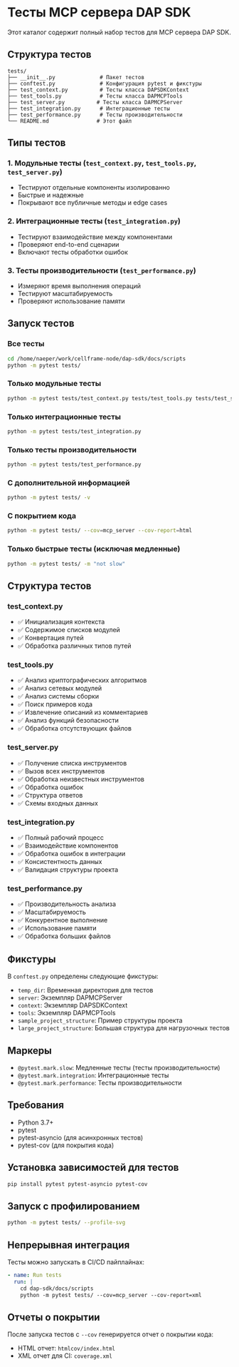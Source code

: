 # Тесты MCP сервера DAP SDK

Этот каталог содержит полный набор тестов для MCP сервера DAP SDK.

## Структура тестов

```
tests/
├── __init__.py              # Пакет тестов
├── conftest.py              # Конфигурация pytest и фикстуры
├── test_context.py          # Тесты класса DAPSDKContext
├── test_tools.py            # Тесты класса DAPMCPTools
├── test_server.py          # Тесты класса DAPMCPServer
├── test_integration.py      # Интеграционные тесты
├── test_performance.py      # Тесты производительности
└── README.md               # Этот файл
```

## Типы тестов

### 1. Модульные тесты (`test_context.py`, `test_tools.py`, `test_server.py`)
- Тестируют отдельные компоненты изолированно
- Быстрые и надежные
- Покрывают все публичные методы и edge cases

### 2. Интеграционные тесты (`test_integration.py`)
- Тестируют взаимодействие между компонентами
- Проверяют end-to-end сценарии
- Включают тесты обработки ошибок

### 3. Тесты производительности (`test_performance.py`)
- Измеряют время выполнения операций
- Тестируют масштабируемость
- Проверяют использование памяти

## Запуск тестов

### Все тесты
```bash
cd /home/naeper/work/cellframe-node/dap-sdk/docs/scripts
python -m pytest tests/
```

### Только модульные тесты
```bash
python -m pytest tests/test_context.py tests/test_tools.py tests/test_server.py
```

### Только интеграционные тесты
```bash
python -m pytest tests/test_integration.py
```

### Только тесты производительности
```bash
python -m pytest tests/test_performance.py
```

### С дополнительной информацией
```bash
python -m pytest tests/ -v
```

### С покрытием кода
```bash
python -m pytest tests/ --cov=mcp_server --cov-report=html
```

### Только быстрые тесты (исключая медленные)
```bash
python -m pytest tests/ -m "not slow"
```

## Структура тестов

### test_context.py
- ✅ Инициализация контекста
- ✅ Содержимое списков модулей
- ✅ Конвертация путей
- ✅ Обработка различных типов путей

### test_tools.py
- ✅ Анализ криптографических алгоритмов
- ✅ Анализ сетевых модулей
- ✅ Анализ системы сборки
- ✅ Поиск примеров кода
- ✅ Извлечение описаний из комментариев
- ✅ Анализ функций безопасности
- ✅ Обработка отсутствующих файлов

### test_server.py
- ✅ Получение списка инструментов
- ✅ Вызов всех инструментов
- ✅ Обработка неизвестных инструментов
- ✅ Обработка ошибок
- ✅ Структура ответов
- ✅ Схемы входных данных

### test_integration.py
- ✅ Полный рабочий процесс
- ✅ Взаимодействие компонентов
- ✅ Обработка ошибок в интеграции
- ✅ Консистентность данных
- ✅ Валидация структуры проекта

### test_performance.py
- ✅ Производительность анализа
- ✅ Масштабируемость
- ✅ Конкурентное выполнение
- ✅ Использование памяти
- ✅ Обработка больших файлов

## Фикстуры

В `conftest.py` определены следующие фикстуры:

- `temp_dir`: Временная директория для тестов
- `server`: Экземпляр DAPMCPServer
- `context`: Экземпляр DAPSDKContext
- `tools`: Экземпляр DAPMCPTools
- `sample_project_structure`: Пример структуры проекта
- `large_project_structure`: Большая структура для нагрузочных тестов

## Маркеры

- `@pytest.mark.slow`: Медленные тесты (тесты производительности)
- `@pytest.mark.integration`: Интеграционные тесты
- `@pytest.mark.performance`: Тесты производительности

## Требования

- Python 3.7+
- pytest
- pytest-asyncio (для асинхронных тестов)
- pytest-cov (для покрытия кода)

## Установка зависимостей для тестов

```bash
pip install pytest pytest-asyncio pytest-cov
```

## Запуск с профилированием

```bash
python -m pytest tests/ --profile-svg
```

## Непрерывная интеграция

Тесты можно запускать в CI/CD пайплайнах:

```yaml
- name: Run tests
  run: |
    cd dap-sdk/docs/scripts
    python -m pytest tests/ --cov=mcp_server --cov-report=xml
```

## Отчеты о покрытии

После запуска тестов с `--cov` генерируется отчет о покрытии кода:
- HTML отчет: `htmlcov/index.html`
- XML отчет для CI: `coverage.xml`
